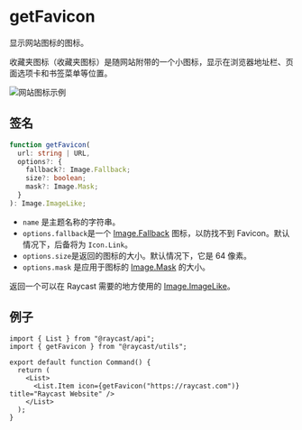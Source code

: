 # getFavicon

显示网站图标的图标。

收藏夹图标（收藏夹图标）是随网站附带的一个小图标，显示在浏览器地址栏、页面选项卡和书签菜单等位置。

![网站图标示例](../../.gitbook/assets/utils-favicon.png)

## 签名

```ts
function getFavicon(
  url: string | URL,
  options?: {
    fallback?: Image.Fallback;
    size?: boolean;
    mask?: Image.Mask;
  }
): Image.ImageLike;
```

* `name` 是主题名称的字符串。
* `options.fallback`是一个 [Image.Fallback](../../api-can-kao/user-interface/icons-and-images.md#image.fallback) 图标，以防找不到 Favicon。默认情况下，后备将为 `Icon.Link`。
* `options.size`是返回的图标的大小。默认情况下，它是 64 像素。
* `options.mask` 是应用于图标的 [Image.Mask](../../api-can-kao/user-interface/icons-and-images.md#image.mask) 的大小。

返回一个可以在 Raycast 需要的地方使用的 [Image.ImageLike](../../api-can-kao/user-interface/icons-and-images.md#image.imagelike)。

## 例子

```tsx
import { List } from "@raycast/api";
import { getFavicon } from "@raycast/utils";

export default function Command() {
  return (
    <List>
      <List.Item icon={getFavicon("https://raycast.com")} title="Raycast Website" />
    </List>
  );
}
```
